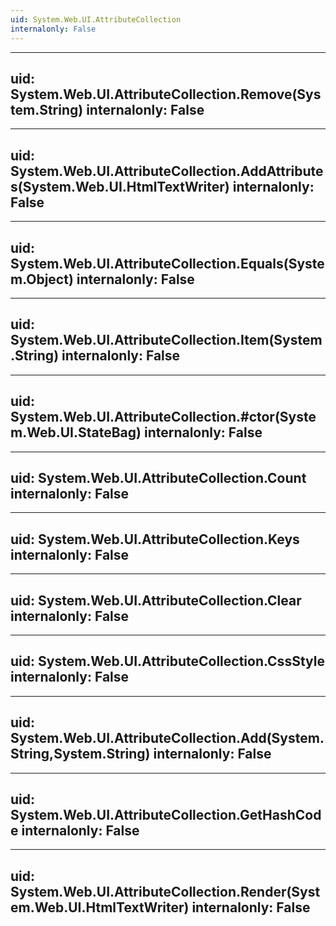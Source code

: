 ```yaml
---
uid: System.Web.UI.AttributeCollection
internalonly: False
---
```


---
uid: System.Web.UI.AttributeCollection.Remove(System.String)
internalonly: False
---

---
uid: System.Web.UI.AttributeCollection.AddAttributes(System.Web.UI.HtmlTextWriter)
internalonly: False
---

---
uid: System.Web.UI.AttributeCollection.Equals(System.Object)
internalonly: False
---

---
uid: System.Web.UI.AttributeCollection.Item(System.String)
internalonly: False
---

---
uid: System.Web.UI.AttributeCollection.#ctor(System.Web.UI.StateBag)
internalonly: False
---

---
uid: System.Web.UI.AttributeCollection.Count
internalonly: False
---

---
uid: System.Web.UI.AttributeCollection.Keys
internalonly: False
---

---
uid: System.Web.UI.AttributeCollection.Clear
internalonly: False
---

---
uid: System.Web.UI.AttributeCollection.CssStyle
internalonly: False
---

---
uid: System.Web.UI.AttributeCollection.Add(System.String,System.String)
internalonly: False
---

---
uid: System.Web.UI.AttributeCollection.GetHashCode
internalonly: False
---

---
uid: System.Web.UI.AttributeCollection.Render(System.Web.UI.HtmlTextWriter)
internalonly: False
---
